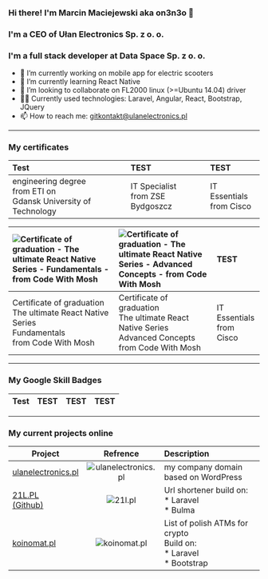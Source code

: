 ### Hi there! I'm Marcin Maciejewski aka on3n3o 👋

### I'm a CEO of Ułan Electronics Sp. z o. o.

### I'm a full stack developer at Data Space Sp. z o. o.

- 🔭 I’m currently working on mobile app for electric scooters
- 🌱 I’m currently learning React Native
- 👯 I’m looking to collaborate on FL2000 linux (>=Ubuntu 14.04) driver
- 👨‍💻 Currently used technologies: Laravel, Angular, React, Bootstrap, JQuery
- 📫 How to reach me: gitkontakt@ulanelectronics.pl

---

### My certificates

| Test | TEST | TEST |
| :-- | :-- | :-- |
| engineering degree </br> from ETI on </br> Gdansk University of Technology | IT Specialist </br> from ZSE Bydgoszcz  | IT Essentials </br> from Cisco 

| ![Certificate of graduation - The ultimate React Native Series - Fundamentals - from Code With Mosh](http://ulanelectronics.pl/wp-content/uploads/2021/02/The-ultimate-React-Native-Series-Fundamentals-cert.png "Certificate of graduation - The ultimate React Native Series - Fundamentals - from Code With Mosh") | ![Certificate of graduation - The ultimate React Native Series - Advanced Concepts - from Code With Mosh](http://ulanelectronics.pl/wp-content/uploads/2021/02/The-ultimate-React-Native-Series-Advanced-Concepts-cert.png "Certificate of graduation - The ultimate React Native Series - Advanced Concepts - from Code With Mosh") | TEST |
| :-- | :-- | :-- |
| Certificate of graduation </br> The ultimate React Native Series </br> Fundamentals </br> from Code With Mosh | Certificate of graduation </br> The ultimate React Native Series </br> Advanced Concepts </br> from Code With Mosh  | IT Essentials </br> from Cisco 

---

### My Google Skill Badges

| Test | TEST | TEST | TEST |
| :-- | :-- | :-- | :-- |

---

### My current projects online

| Project | Refrence | Description |
| ------------- |:-------------:| :----- |
| [ulanelectronics.pl](http://ulanelectronics.pl) | ![ulanelectronics.pl](http://ulanelectronics.pl/wp-content/uploads/2021/02/Screenshot_2021-02-07-ulanelectronics-pl-–-Import-Eksport-Dystrybucja.png "ulanelectronics.pl - my company domain") | my company domain based on WordPress  |
| [21L.PL](https://21l.pl)<br/> [(Github)](https://github.com/on3n3o/url-shortener) | ![21l.pl](http://ulanelectronics.pl/wp-content/uploads/2021/02/Screenshot_2021-02-06-21L-PL-Polski-skracacz-linków.png "21L.PL - url shortener") | Url shortener build on:<br/> * Laravel<br/> * Bulma  |
| [koinomat.pl](https://koinomat.pl) | ![koinomat.pl](http://ulanelectronics.pl/wp-content/uploads/2021/02/Screenshot_2021-02-07-Koinomat-pl.png "koinomat.pl - List of polish ATMs for crypto") | List of polish ATMs for crypto<br/>Build on:<br/> * Laravel<br/> * Bootstrap  |

